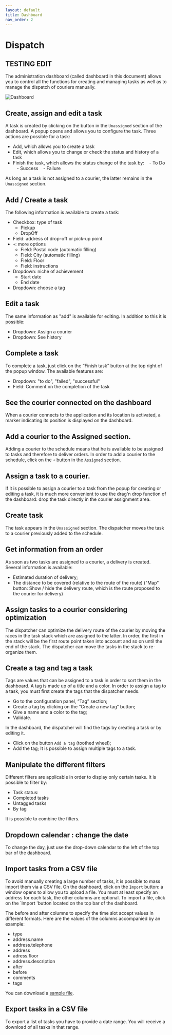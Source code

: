 ```yaml
---
layout: default
title: Dashboard
nav_order: 2
---
```


# Dispatch

TESTING EDIT
---

The administration dashboard (called dashboard in this document) allows you to control all the functions for creating and managing tasks as well as to manage the dispatch of couriers manually.

<span class="zoomable">![Dashboard](/assets/images/dashboard_fr.png)</span>

## Create, assign and edit a task

A task is created by clicking on the <i class = "fa fa-plus fa-lg" aria-hidden = "true"> </i> button in the `Unassigned` section of the dashboard. A popup opens and allows you to configure the task. Three actions are possible for a task:

- Add, which allows you to create a task
- Edit, which allows you to change or check the status and history of a task
- Finish the task, which allows the status change of the task by:
     - To Do
     - Success
     - Failure

As long as a task is not assigned to a courier, the latter remains in the `Unassigned` section.

## Add / Create a task

The following information is available to create a task:

- Checkbox: type of task
  - Pickup
  - DropOff
- Field: address of drop-off or pick-up point
- `+`: more options
  - Field: Postal code (automatic filling)
  - Field: City (automatic filling)
  - Field: Floor
  - Field: instructions
- Dropdown: niche of achievement
  - Start date
  - End date
- Dropdown: choose a tag

## Edit a task

The same information as "add" is available for editing. In addition to this it is possible:

- Dropdown: Assign a courier
- Dropdown: See history

## Complete a task

To complete a task, just click on the “Finish task” button at the top right of the popup window. The available features are:

- Dropdown: "to do", "failed", "successful"
- Field: Comment on the completion of the task

## See the courier connected on the dashboard

When a courier connects to the application and its location is activated, a marker indicating its position is displayed on the dashboard.

## Add a courier to the Assigned section.

Adding a courier to the schedule means that he is available to be assigned to tasks and therefore to deliver orders. In order to add a courier to the schedule, click on the `+` button in the `Assigned` section.

## Assign a task to a courier.

If it is possible to assign a courier to a task from the popup for creating or editing a task, it is much more convenient to use the drag'n drop function of the dashboard: drop the task directly in the courier assignment area.

## Create task

The task appears in the `Unassigned` section.
The dispatcher moves the task to a courier previously added to the schedule.

## Get information from an order

As soon as two tasks are assigned to a courier, a delivery is created. Several information is available:

- Estimated duration of delivery;
- The distance to be covered (relative to the route of the route) ("Map" button: Show / hide the delivery route, which is the route proposed to the courier for delivery)

## Assign tasks to a courier considering optimization

The dispatcher can optimize the delivery route of the courier by moving the races in the task stack which are assigned to the latter. In order, the first in the stack will be the first route point taken into account and so on until the end of the stack.
The dispatcher can move the tasks in the stack to re-organize them.

## Create a tag and tag a task

Tags are values that can be assigned to a task in order to sort them in the dashboard. A tag is made up of a title and a color. In order to assign a tag to a task, you must first create the tags that the dispatcher needs.

- Go to the configuration panel, “Tag” section;
- Create a tag by clicking on the “Create a new tag” button;
- Give a name and a color to the tag;
- Validate.

In the dashboard, the dispatcher will find the tags by creating a task or by editing it.

- Click on the button `Add a tag` (toothed wheel);
- Add the tag;
  It is possible to assign multiple tags to a task.

## Manipulate the different filters

Different filters are applicable in order to display only certain tasks. It is possible to filter by:

- Task status:
- Completed tasks
- Untagged tasks
- By tag

It is possible to combine the filters.

## Dropdown calendar : change the date

To change the day, just use the drop-down calendar to the left of the top bar of the dashboard.

## Import tasks from a CSV file

To avoid manually creating a large number of tasks, it is possible to mass import them via a CSV file. On the dashboard, click on the `Import` button: a window opens to allow you to upload a file. You must at least specify an address for each task, the other columns are optional. To import a file, click on the `Import 'button located on the top bar of the dashboard.

The before and after columns to specify the time slot accept values in different formats. Here are the values of the columns accompanied by an example:

- type
- address.name
- address.telephone
- address
- adress.floor
- address.description
- after
- before
- comments
- tags

You can download a [sample file](https://demo.coopcycle.org/help/tasks_import.example.en.csv).

## Export tasks in a CSV file

To export a list of tasks you have to provide a date range. You will receive a download of all tasks in that range.
